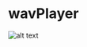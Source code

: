 # wavPlayer

![alt text](https://drive.google.com/file/d/1rfA6eESplV7uuugZq6IuOWvE44b3OPQ6/view?usp=sharing)
